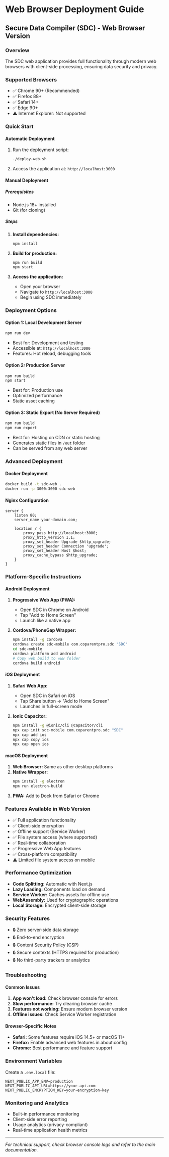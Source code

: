 # Web Browser Deployment Guide

## Secure Data Compiler (SDC) - Web Browser Version

### Overview
The SDC web application provides full functionality through modern web browsers with client-side processing, ensuring data security and privacy.

### Supported Browsers
- ✅ Chrome 90+ (Recommended)
- ✅ Firefox 88+
- ✅ Safari 14+
- ✅ Edge 90+
- ⚠️ Internet Explorer: Not supported

### Quick Start

#### Automatic Deployment
1. Run the deployment script:
   ```bash
   ./deploy-web.sh
   ```
2. Access the application at: `http://localhost:3000`

#### Manual Deployment

##### Prerequisites
- Node.js 18+ installed
- Git (for cloning)

##### Steps
1. **Install dependencies:**
   ```bash
   npm install
   ```

2. **Build for production:**
   ```bash
   npm run build
   npm start
   ```

3. **Access the application:**
   - Open your browser
   - Navigate to `http://localhost:3000`
   - Begin using SDC immediately

### Deployment Options

#### Option 1: Local Development Server
```bash
npm run dev
```
- Best for: Development and testing
- Accessible at: `http://localhost:3000`
- Features: Hot reload, debugging tools

#### Option 2: Production Server
```bash
npm run build
npm start
```
- Best for: Production use
- Optimized performance
- Static asset caching

#### Option 3: Static Export (No Server Required)
```bash
npm run build
npm run export
```
- Best for: Hosting on CDN or static hosting
- Generates static files in `/out` folder
- Can be served from any web server

### Advanced Deployment

#### Docker Deployment
```bash
docker build -t sdc-web .
docker run -p 3000:3000 sdc-web
```

#### Nginx Configuration
```nginx
server {
    listen 80;
    server_name your-domain.com;
    
    location / {
        proxy_pass http://localhost:3000;
        proxy_http_version 1.1;
        proxy_set_header Upgrade $http_upgrade;
        proxy_set_header Connection 'upgrade';
        proxy_set_header Host $host;
        proxy_cache_bypass $http_upgrade;
    }
}
```

### Platform-Specific Instructions

#### Android Deployment
1. **Progressive Web App (PWA):**
   - Open SDC in Chrome on Android
   - Tap "Add to Home Screen"
   - Launch like a native app

2. **Cordova/PhoneGap Wrapper:**
   ```bash
   npm install -g cordova
   cordova create sdc-mobile com.coparentpro.sdc "SDC"
   cd sdc-mobile
   cordova platform add android
   # Copy web build to www folder
   cordova build android
   ```

#### iOS Deployment
1. **Safari Web App:**
   - Open SDC in Safari on iOS
   - Tap Share button → "Add to Home Screen"
   - Launches in full-screen mode

2. **Ionic Capacitor:**
   ```bash
   npm install -g @ionic/cli @capacitor/cli
   npx cap init sdc-mobile com.coparentpro.sdc "SDC"
   npx cap add ios
   npx cap copy ios
   npx cap open ios
   ```

#### macOS Deployment
1. **Web Browser:** Same as other desktop platforms
2. **Native Wrapper:**
   ```bash
   npm install -g electron
   npm run electron-build
   ```
3. **PWA:** Add to Dock from Safari or Chrome

### Features Available in Web Version
- ✅ Full application functionality
- ✅ Client-side encryption
- ✅ Offline support (Service Worker)
- ✅ File system access (where supported)
- ✅ Real-time collaboration
- ✅ Progressive Web App features
- ✅ Cross-platform compatibility
- ⚠️ Limited file system access on mobile

### Performance Optimization
- **Code Splitting:** Automatic with Next.js
- **Lazy Loading:** Components load on demand
- **Service Worker:** Caches assets for offline use
- **WebAssembly:** Used for cryptographic operations
- **Local Storage:** Encrypted client-side storage

### Security Features
- 🔒 Zero server-side data storage
- 🔒 End-to-end encryption
- 🔒 Content Security Policy (CSP)
- 🔒 Secure contexts (HTTPS required for production)
- 🔒 No third-party trackers or analytics

### Troubleshooting

#### Common Issues
1. **App won't load:** Check browser console for errors
2. **Slow performance:** Try clearing browser cache
3. **Features not working:** Ensure modern browser version
4. **Offline issues:** Check Service Worker registration

#### Browser-Specific Notes
- **Safari:** Some features require iOS 14.5+ or macOS 11+
- **Firefox:** Enable advanced web features in about:config
- **Chrome:** Best performance and feature support

### Environment Variables
Create a `.env.local` file:
```env
NEXT_PUBLIC_APP_ENV=production
NEXT_PUBLIC_API_URL=https://your-api.com
NEXT_PUBLIC_ENCRYPTION_KEY=your-encryption-key
```

### Monitoring and Analytics
- Built-in performance monitoring
- Client-side error reporting
- Usage analytics (privacy-compliant)
- Real-time application health metrics

---
*For technical support, check browser console logs and refer to the main documentation.*